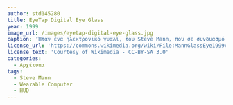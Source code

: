 ```yaml
---
author: std145280
title: EyeTap Digital Eye Glass
year: 1999
image_url: /images/eyetap-digital-eye-glass.jpg
caption: 'Ήταν ένα ηλεκτρονικό γυαλί, του Steve Mann, που σε συνδυασμό με κάποιον φορετό υπολογιστή μπορούσε να επεξεργάζεται την εικόνα που βλέπει ο χρήστης για να παρέχει σε αυτόν μία επαυξημένη πραγματικότητα. Μία από τις πρώτες εφαρμογές του ήταν να συγκρίνει την εικόνα, που λάμβανε, με αποθηκευμένες εικόνες ατόμων και να τα αναγνωρίζει. Κατόπιν επαλήθευσης από τον χρήστη, έβαζε καρτελάκια με ονόματα στα άτομα που αναγνώριζε.' 
license_url: 'https://commons.wikimedia.org/wiki/File:MannGlassEye1999crop.jpg'
license_text: 'Courtesy of Wikimedia - CC-BY-SA 3.0'
categories:
  - Αρχέτυπα
tags:
  - Steve Mann
  - Wearable Computer
  - HUD
---
```

